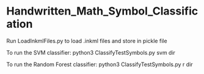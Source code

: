 # Handwritten_Math_Symbol_Classification
Run LoadInkmlFiles.py to load .inkml files and store in pickle file

To run the SVM classifier:
python3 ClassifyTestSymbols.py svm dir

To run the Random Forest classifier:
python3 ClassifyTestSymbols.py r dir
